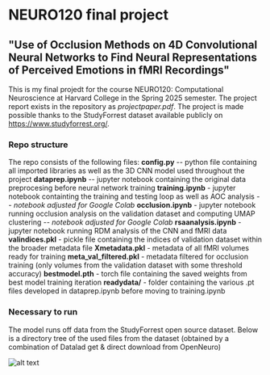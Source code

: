 # NEURO120 final project

## "Use of Occlusion Methods on 4D Convolutional Neural Networks to Find Neural Representations of Perceived Emotions in fMRI Recordings"

This is my final projedt for the course NEURO120: Computational Neuroscience at Harvard College in the Spring 2025 semester. The project report exists in the repository as *projectpaper.pdf*. The project is made possible thanks to the StudyForrest dataset available publicly on https://www.studyforrest.org/.

### Repo structure
The repo consists of the following files:
**config.py** -- python file containing all imported libraries as well as the 3D CNN model used throughout the project
**dataprep.ipynb** -- jupyter notebook containing the original data preprocesing before neural network training
**training.ipynb** - jupyter notebook containting the training and testing loop as well as AOC analysis -- *notebook adjusted for Google Colab*
**occlusion.ipynb** - jupyter notebook running occlusion analysis on the validation dataset and computing UMAP clustering -- *notebook adjusted for Google Colab*
**rsaanalysis.ipynb** - jupyter notebook running RDM analysis of the CNN and fMRI data
**valindices.pkl** - pickle file containing the indices of validation dataset within the broader metadata file
**Xmetadata.pkl** - metadata of all fMRI volumes ready for training
**meta_val_filtered.pkl** - metadata filtered for occlusion training (only volumes from the validation dataset with some threshold accuracy)
**bestmodel.pth** - torch file containing the saved weights from best model training iteration
**readydata/** - folder containing the various .pt files developed in dataprep.ipynb before moving to training.ipynb

### Necessary to run
The model runs off data from the StudyForrest open source dataset. Below is a directory tree of the used files from the dataset (obtained by a combination of Datalad get & direct download from OpenNeuro)

![alt text](<Screenshot 2025-05-09 at 3.46.37 AM.png>)